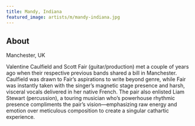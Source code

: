 ```yaml
---
title: Mandy, Indiana
featured_image: artists/m/mandy-indiana.jpg
---
```

## About

Manchester, UK

Valentine Caulfield and Scott Fair (guitar/production) met a couple of years ago when their respective previous bands shared a bill in Manchester. Caulfield was drawn to Fair’s aspirations to write beyond genre, while Fair was instantly taken with the singer’s magnetic stage presence and harsh, visceral vocals delivered in her native French. The pair also enlisted Liam Stewart (percussion), a touring musician who’s powerhouse rhythmic presence compliments the pair’s vision—emphasizing raw energy and emotion over meticulous composition to create a singular cathartic experience.

